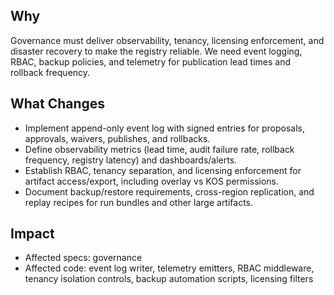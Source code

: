 ## Why
Governance must deliver observability, tenancy, licensing enforcement, and disaster recovery to make the registry reliable. We need event logging, RBAC, backup policies, and telemetry for publication lead times and rollback frequency.

## What Changes
- Implement append-only event log with signed entries for proposals, approvals, waivers, publishes, and rollbacks.
- Define observability metrics (lead time, audit failure rate, rollback frequency, registry latency) and dashboards/alerts.
- Establish RBAC, tenancy separation, and licensing enforcement for artifact access/export, including overlay vs KOS permissions.
- Document backup/restore requirements, cross-region replication, and replay recipes for run bundles and other large artifacts.

## Impact
- Affected specs: governance
- Affected code: event log writer, telemetry emitters, RBAC middleware, tenancy isolation controls, backup automation scripts, licensing filters

